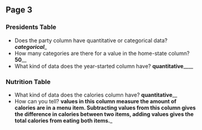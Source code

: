 ## Page 3

### Presidents Table
 - Does the party column have
   quantitative or categorical
   data?  _______categorical________
 - How many categories are there for
   a value in the home-state column?
   ______50________
 - What kind of data does the year-started
   column have?  __quantitative______

### Nutrition Table
 - What kind of data does the calories
   column have?  __quantitative____
 - How can you tell? __values in this
   column measure the amount of calories
   are in a menu item.  Subtracting 
   values from this column gives the 
   difference in calories between two items,
   adding values gives the total calories
   from eating both items.___

